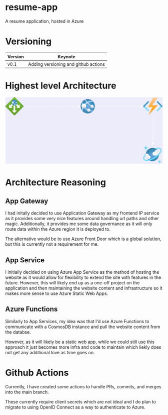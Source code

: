 # resume-app

A resume application, hosted in Azure

# Versioning

| Version | Keynote                              |
| ------- | ------------------------------------ |
| v0.1    | Adding versioning and github actions |

# Highest level Architecture

![High Level Architecture](./assets/high-level-arch.svg)

# Architecture Reasoning

## App Gateway

I had initally decided to use Application Gateway as my frontend IP service as it provides some very nice features around handling url paths and other magic. Additionally, it provides me some data governance as it will only route data within the Azure region it is deployed to.

The alternative would be to use Azure Front Door which is a global solution, but this is currently not a requirement for me.

## App Service

I initially decided on using Azure App Service as the method of hosting the website as it would allow for flexibility to extend the site with features in the future. However, this will likely end up as a one-off project on the application and then maintaining the website content and infrastructure so it makes more sense to use Azure Static Web Apps.

## Azure Functions

Similarly to App Services, my idea was that I'd use Azure Functions to communicate with a CosmosDB instance and pull the website content from the databse.

However, as it will likely be a static web app, while we could still use this approach it just becomes more infra and code to maintain which liekly does not get any additional love as time goes on.

# Github Actions

Currently, I have created some actions to handle PRs, commits, and merges into the main branch.

These currently require client secrets which are not ideal and I do plan to migrate to using OpenID Connect as a way to authenticate to Azure.
